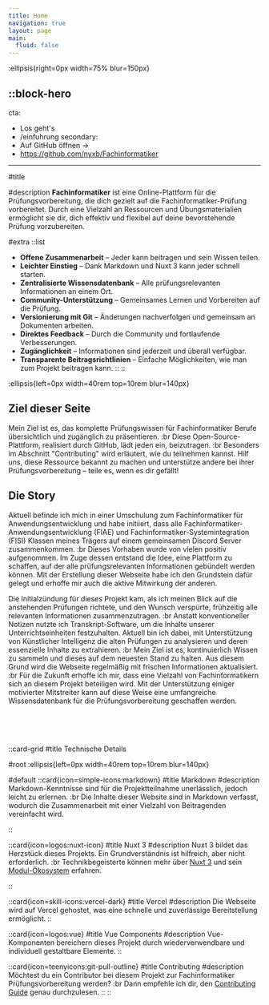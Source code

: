 ```yaml
---
title: Home
navigation: true
layout: page
main:
  fluid: false
---
```


:ellipsis{right=0px width=75% blur=150px}

::block-hero
---
cta:
  - Los geht's
  - /einfuhrung
secondary:
  - Auf GitHub öffnen →
  - https://github.com/nyxb/Fachinformatiker
---

#title
<!-- ![Logo](./img/logo-trans.png) Fachinformatiker Prüfungsvorbereitung -->

#description
**Fachinformatiker** ist eine Online-Plattform für die Prüfungsvorbereitung, die dich gezielt auf die Fachinformatiker-Prüfung vorbereitet. Durch eine Vielzahl an Ressourcen und Übungsmaterialien ermöglicht sie dir, dich effektiv und flexibel auf deine bevorstehende Prüfung vorzubereiten.

#extra
  ::list
  - **Offene Zusammenarbeit** – Jeder kann beitragen und sein Wissen teilen.
  - **Leichter Einstieg** – Dank Markdown und Nuxt 3 kann jeder schnell starten.
  - **Zentralisierte Wissensdatenbank** – Alle prüfungsrelevanten Informationen an einem Ort.
  - **Community-Unterstützung** – Gemeinsames Lernen und Vorbereiten auf die Prüfung.
  - **Versionierung mit Git** – Änderungen nachverfolgen und gemeinsam an Dokumenten arbeiten.
  - **Direktes Feedback** – Durch die Community und fortlaufende Verbesserungen.
  - **Zugänglichkeit** – Informationen sind jederzeit und überall verfügbar.
  - **Transparente Beitragsrichtlinien** – Einfache Möglichkeiten, wie man zum Projekt beitragen kann.
  ::
::

:ellipsis{left=0px width=40rem top=10rem blur=140px}
## Ziel dieser Seite

Mein Ziel ist es, das komplette Prüfungswissen für Fachinformatiker Berufe übersichtlich und zugänglich zu präsentieren. :br
Diese Open-Source-Plattform, realisiert durch GitHub, lädt jeden ein, beizutragen. :br
Besonders im Abschnitt "Contributing" wird erläutert, wie du teilnehmen kannst. Hilf uns, diese Ressource bekannt zu machen und unterstütze andere bei ihrer Prüfungsvorbereitung – teile es, wenn es dir gefällt!

## Die Story
Aktuell befinde ich mich in einer Umschulung zum Fachinformatiker für Anwendungsentwicklung und habe initiiert, dass alle Fachinformatiker-Anwendungsentwicklung (FIAE) und Fachinformatiker-Systemintegration (FISI) Klassen meines Trägers auf einem gemeinsamen Discord Server zusammenkommen. :br
Dieses Vorhaben wurde von vielen positiv aufgenommen. Im Zuge dessen entstand die Idee, eine Plattform zu schaffen, auf der alle prüfungsrelevanten Informationen gebündelt werden können. Mit der Erstellung dieser Webseite habe ich den Grundstein dafür gelegt und erhoffe mir auch die aktive Mitwirkung der anderen. 

Die Initialzündung für dieses Projekt kam, als ich meinen Blick auf die anstehenden Prüfungen richtete, und den Wunsch verspürte, frühzeitig alle relevanten Informationen zusammenzutragen. :br
Anstatt konventioneller Notizen nutzte ich Transkript-Software, um die Inhalte unserer Unterrichtseinheiten festzuhalten. Aktuell bin ich dabei, mit Unterstützung von Künstlicher Intelligenz die alten Prüfungen zu analysieren und deren essenzielle Inhalte zu extrahieren. :br
Mein Ziel ist es, kontinuierlich Wissen zu sammeln und dieses auf dem neuesten Stand zu halten. Aus diesem Grund wird die Webseite regelmäßig mit frischen Informationen aktualisiert. :br
Für die Zukunft erhoffe ich mir, dass eine Vielzahl von Fachinformatikern sich an diesem Projekt beteiligen wird. Mit der Unterstützung einiger motivierter Mitstreiter kann auf diese Weise eine umfangreiche Wissensdatenbank für die Prüfungsvorbereitung geschaffen werden.

<br/>
<br/>
<br/>

::card-grid
#title
Technische Details

#root
:ellipsis{left=0px width=40rem top=10rem blur=140px}

#default
   ::card{icon=simple-icons:markdown}
   #title
   Markdown
   #description
   Markdown-Kenntnisse sind für die Projektteilnahme unerlässlich, jedoch leicht zu erlernen. :br
   Die Inhalte dieser Website sind in Markdown verfasst, wodurch die Zusammenarbeit mit einer Vielzahl von Beitragenden vereinfacht wird.

  ::

   ::card{icon=logos:nuxt-icon}
   #title
   Nuxt 3
   #description
   Nuxt 3 bildet das Herzstück dieses Projekts. Ein Grundverständnis ist hilfreich, aber nicht erforderlich. :br
   Technikbegeisterte können mehr über [Nuxt 3](https://v3.nuxtjs.org) und sein [Modul-Ökosystem](https://modules.nuxtjs.org) erfahren.

   ::

  ::card{icon=skill-icons:vercel-dark}
  #title
  Vercel
  #description
  Die Webseite wird auf Vercel gehostet, was eine schnelle und zuverlässige Bereitstellung ermöglicht.
  ::

  ::card{icon=logos:vue}
  #title
  Vue Components
  #description
  Vue-Komponenten bereichern dieses Projekt durch wiederverwendbare und individuell gestaltbare Elemente.
  ::

  ::card{icon=teenyicons:git-pull-outline}
  #title
  Contributing
  #description
  Möchtest du ein Contributor bei diesem Projekt zur Fachinformatiker Prüfungsvorbereitung werden? :br
  Dann empfehle ich dir, den [Contributing Guide](https://github.com/nyxb/contribute) genau durchzulesen.
  ::
::
